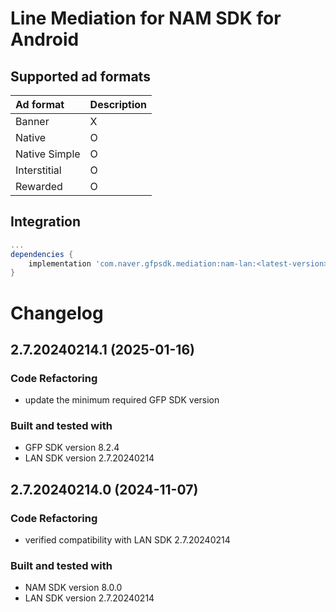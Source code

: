 # Line Mediation for NAM SDK for Android

## Supported ad formats

| Ad format     | Description |
|:--------------|:------------|
| Banner        | X           |
| Native        | O           |
| Native Simple | O           |
| Interstitial  | O           |
| Rewarded      | O           |

## Integration

```gradle
...
dependencies {
    implementation 'com.naver.gfpsdk.mediation:nam-lan:<latest-version>'  
}
```

# Changelog
## 2.7.20240214.1 (2025-01-16)
### Code Refactoring
* update the minimum required GFP SDK version

### Built and tested with
- GFP SDK version 8.2.4
- LAN SDK version 2.7.20240214

## 2.7.20240214.0 (2024-11-07)

### Code Refactoring

* verified compatibility with LAN SDK 2.7.20240214

### Built and tested with
- NAM SDK version 8.0.0
- LAN SDK version 2.7.20240214